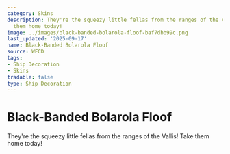```yaml
---
category: Skins
description: They're the squeezy little fellas from the ranges of the Vallis! Take
  them home today!
image: ../images/black-banded-bolarola-floof-baf7dbb99c.png
last_updated: '2025-09-17'
name: Black-Banded Bolarola Floof
source: WFCD
tags:
- Ship Decoration
- Skins
tradable: false
type: Ship Decoration
---
```


# Black-Banded Bolarola Floof

They're the squeezy little fellas from the ranges of the Vallis! Take them home today!

